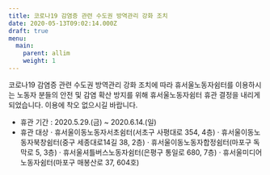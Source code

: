 ```yaml
---
title: 코로나19 감염증 관련 수도권 방역관리 강화 조치
date: 2020-05-13T09:02:14.000Z
draft: true
menu:
  main:
    parent: allim
    weight: 1
---
```



코로나19 감염증 관련 수도권 방역관리 강화 조치에 따라 휴서울노동자쉼터를 이용하시는 노동자 분들의 안전 및 감염 확산 방지를 위해
휴서울노동자쉼터 휴관 결정을 내리게 되었습니다.
이용에 착오 없으시길 바랍니다.

* 휴관 기간 : 2020.5.29.(금) ~ 2020.6.14.(일)
* 휴관 대상 · 휴서울이동노동자서초쉼터(서초구 사평대로 354, 4층)
  · 휴서울이동노동자북창쉼터(중구 세종대로14길 38, 2층)
  · 휴서울이동노동자합정쉼터(마포구 독막로 5, 3층)
  · 휴서울셔틀버스노동자쉼터(은평구 통일로 680, 7층)
  · 휴서울미디어노동자쉼터(마포구 매봉산로 37, 604호)